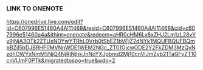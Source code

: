 ### LINK TO ONENOTE
https://onedrive.live.com/edit?id=C607996E51460A4A!11468&resid=C607996E51460A4A!11468&cid=c607996e51460a4a&ithint=onenote&redeem=aHR0cHM6Ly8xZHJ2Lm1zL28vYy9jNjA3OTk2ZTUxNDYwYTRhL0Vrb0tSbEZ1bVFjZ2dNYk1MQUFBQUFBQmpBZjl5bDJBRHF0MVNnWDE1WEM2NGc_ZT01OjcwODE2Y2FkZDM3MzQyNzdhOWYxNmM5NjQ4NjRjNjhkJnNoYXJpbmd2Mj10cnVlJmZyb21TaGFyZT10cnVlJmF0PTk&migratedtospo=true&wdo=2